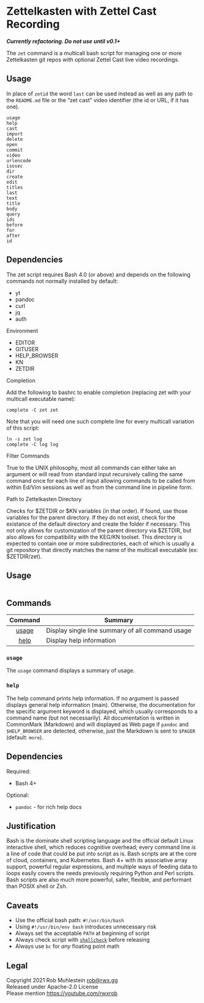 # Zettelkasten with Zettel Cast Recording

***Currently refactoring. Do not use until v0.1+***

The `zet` command is a multicall bash script for managing one or more
Zettelkasten git repos with optional Zettel Cast live video recordings.

## Usage

In place of `zetid` the word `last` can be used instead as well as any path
to the `README.md` file or the “zet cast” video identifier (the id
or URL, if it has one).

```
usage
help
cast
import
delete
open
commit
video
urlencode
isosec
dir
create
edit
titles
last
text
title
body
query
ids
before
for
after
id
```

## Dependencies

The zet script requires Bash 4.0 (or above) and depends on the following
commands not normally installed by default:

-   yt
-   pandoc
-   curl
-   jq
-   auth

Environment

-   EDITOR
-   GITUSER
-   HELP_BROWSER
-   KN
-   ZETDIR

Completion

Add the following to bashrc to enable completion (replacing zet with
your multicall executable name):

    complete -C zet zet

Note that you will need one such complete line for every multicall
variation of this script:

    ln -s zet log
    complete -C log log

Filter Commands

True to the UNIX philosophy, most all commands can either take an
argument or will read from standard input recursively calling the same
command once for each line of input allowing commands to be called from
within Ed/Vim sessions as well as from the command line in pipeline
form.

Path to Zettelkasten Directory

Checks for $ZETDIR or $KN variables (in that order). If found, use those
variables for the parent directory. If they do not exist, check for the
existance of the default directory and create the folder if necessary.
This not only allows for customization of the parent directory via
$ZETDIR, but also allows for compatibility with the KEG/KN toolset. This
directory is expected to contain one or more subdirectories, each of
which is usually a git repository that directly matches the name of the
multicall executable (ex: $ZETDIR/zet).

## Usage

```
```

## Commands

|  Command    | Summary                                                |
|    :-:      | -                                                      |
|  [usage]    | Display single line summary of all command usage |
|  [help]     | Display help information |

[usage]: #usage
[help]: #help

### `usage`

The `usage` command displays a summary of usage.

### `help`

The help command prints help information. If no argument is passed
displays general help information (main). Otherwise, the documentation
for the specific argument keyword is displayed, which usually
corresponds to a command name (but not necessarily). All documentation
is written in CommonMark (Markdown) and will displayed as Web page if
`pandoc` and `$HELP_BROWSER` are detected, otherwise, just the Markdown is
sent to `$PAGER` (default: `more`).

## Dependencies

Required:

* Bash 4+

Optional:

* `pandoc` - for rich help docs

## Justification

Bash is the dominate shell scripting language and the official default
Linux interactive shell, which reduces cognitive overhead; every command
line *is* a line of code that could be put into script as is. Bash
scripts are at the core of cloud, containers, and Kubernetes. Bash 4+
with its associative array support, powerful regular expressions, and
multiple ways of feeding data to loops easily covers the needs
previously requiring Python and Perl scripts. Bash scripts are also much
more powerful, safer, flexible, and performant than POSIX shell or Zsh.

## Caveats

* Use the official bash path: `#!/usr/bin/bash`
* Using `#!/usr/bin/env bash` introduces unnecessary risk
* Always set the acceptable `PATH` at beginning of script
* Always check script with [`shellcheck`] before releasing
* Always use `bc` for *any* floating point math

[`shellcheck`]: <https://www.shellcheck.net>

## Legal

Copyright 2021 Rob Muhlestein <rob@rwx.gg>  
Released under Apache-2.0 License  
Please mention <https://youtube.com/rwxrob>  

